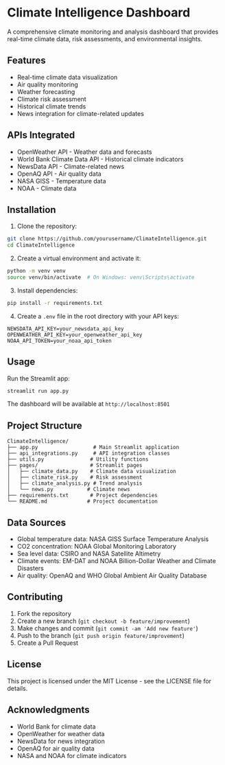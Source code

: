 # Climate Intelligence Dashboard

A comprehensive climate monitoring and analysis dashboard that provides real-time climate data, risk assessments, and environmental insights.

## Features

- Real-time climate data visualization
- Air quality monitoring
- Weather forecasting
- Climate risk assessment
- Historical climate trends
- News integration for climate-related updates

## APIs Integrated

- OpenWeather API - Weather data and forecasts
- World Bank Climate Data API - Historical climate indicators
- NewsData API - Climate-related news
- OpenAQ API - Air quality data
- NASA GISS - Temperature data
- NOAA - Climate data

## Installation

1. Clone the repository:
```bash
git clone https://github.com/yourusername/ClimateIntelligence.git
cd ClimateIntelligence
```

2. Create a virtual environment and activate it:
```bash
python -m venv venv
source venv/bin/activate  # On Windows: venv\Scripts\activate
```

3. Install dependencies:
```bash
pip install -r requirements.txt
```

4. Create a `.env` file in the root directory with your API keys:
```
NEWSDATA_API_KEY=your_newsdata_api_key
OPENWEATHER_API_KEY=your_openweather_api_key
NOAA_API_TOKEN=your_noaa_api_token
```

## Usage

Run the Streamlit app:
```bash
streamlit run app.py
```

The dashboard will be available at `http://localhost:8501`

## Project Structure

```
ClimateIntelligence/
├── app.py                  # Main Streamlit application
├── api_integrations.py     # API integration classes
├── utils.py               # Utility functions
├── pages/                 # Streamlit pages
│   ├── climate_data.py    # Climate data visualization
│   ├── climate_risk.py    # Risk assessment
│   ├── climate_analysis.py # Trend analysis
│   └── news.py           # Climate news
├── requirements.txt       # Project dependencies
└── README.md             # Project documentation
```

## Data Sources

- Global temperature data: NASA GISS Surface Temperature Analysis
- CO2 concentration: NOAA Global Monitoring Laboratory
- Sea level data: CSIRO and NASA Satellite Altimetry
- Climate events: EM-DAT and NOAA Billion-Dollar Weather and Climate Disasters
- Air quality: OpenAQ and WHO Global Ambient Air Quality Database

## Contributing

1. Fork the repository
2. Create a new branch (`git checkout -b feature/improvement`)
3. Make changes and commit (`git commit -am 'Add new feature'`)
4. Push to the branch (`git push origin feature/improvement`)
5. Create a Pull Request

## License

This project is licensed under the MIT License - see the LICENSE file for details.

## Acknowledgments

- World Bank for climate data
- OpenWeather for weather data
- NewsData for news integration
- OpenAQ for air quality data
- NASA and NOAA for climate indicators 